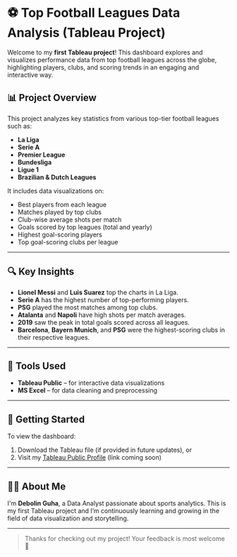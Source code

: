 # ⚽ Top Football Leagues Data Analysis (Tableau Project)

Welcome to my **first Tableau project**! This dashboard explores and visualizes performance data from top football leagues across the globe, highlighting players, clubs, and scoring trends in an engaging and interactive way.

## 📊 Project Overview

This project analyzes key statistics from various top-tier football leagues such as:

- **La Liga**
- **Serie A**
- **Premier League**
- **Bundesliga**
- **Ligue 1**
- **Brazilian & Dutch Leagues**

It includes data visualizations on:

- Best players from each league
- Matches played by top clubs
- Club-wise average shots per match
- Goals scored by top leagues (total and yearly)
- Highest goal-scoring players
- Top goal-scoring clubs per league

---

## 🔍 Key Insights

- **Lionel Messi** and **Luis Suarez** top the charts in La Liga.
- **Serie A** has the highest number of top-performing players.
- **PSG** played the most matches among top clubs.
- **Atalanta** and **Napoli** have high shots per match averages.
- **2019** saw the peak in total goals scored across all leagues.
- **Barcelona**, **Bayern Munich**, and **PSG** were the highest-scoring clubs in their respective leagues.

---

## 📌 Tools Used

- **Tableau Public** – for interactive data visualizations
- **MS Excel** – for data cleaning and preprocessing

---

## 🚀 Getting Started

To view the dashboard:

1. Download the Tableau file (if provided in future updates), or
2. Visit my [Tableau Public Profile](#) (link coming soon)


---

## 🙋‍♂️ About Me

I'm **Debolin Guha**, a Data Analyst passionate about sports analytics. This is my first Tableau project and I’m continuously learning and growing in the field of data visualization and storytelling.

---

> Thanks for checking out my project! Your feedback is most welcome 🙌
